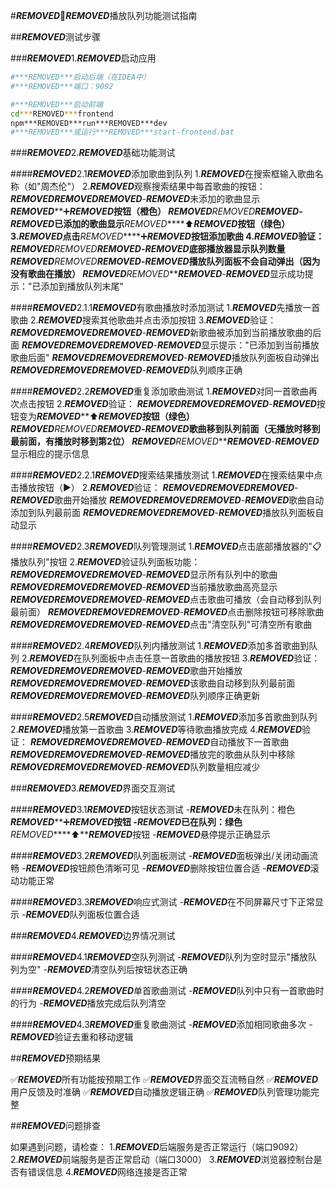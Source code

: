 #***REMOVED***🧪***REMOVED***播放队列功能测试指南

##***REMOVED***测试步骤

###***REMOVED***1.***REMOVED***启动应用
```bash
#***REMOVED***启动后端（在IDEA中）
#***REMOVED***端口：9092

#***REMOVED***启动前端
cd***REMOVED***frontend
npm***REMOVED***run***REMOVED***dev
#***REMOVED***或运行***REMOVED***start-frontend.bat
```

###***REMOVED***2.***REMOVED***基础功能测试

####***REMOVED***2.1***REMOVED***添加歌曲到队列
1.***REMOVED***在搜索框输入歌曲名称（如"周杰伦"）
2.***REMOVED***观察搜索结果中每首歌曲的按钮：
***REMOVED******REMOVED******REMOVED***-***REMOVED***未添加的歌曲显示***REMOVED*****➕*****REMOVED***按钮（橙色）
***REMOVED******REMOVED******REMOVED***-***REMOVED***已添加的歌曲显示***REMOVED*****⬆️*****REMOVED***按钮（绿色）
3.***REMOVED***点击***REMOVED*****➕*****REMOVED***按钮添加歌曲
4.***REMOVED***验证：
***REMOVED******REMOVED******REMOVED***-***REMOVED***底部播放器显示队列数量
***REMOVED******REMOVED******REMOVED***-***REMOVED***播放队列面板不会自动弹出（因为没有歌曲在播放）
***REMOVED******REMOVED******REMOVED***-***REMOVED***显示成功提示："已添加到播放队列末尾"

####***REMOVED***2.1.1***REMOVED***有歌曲播放时添加测试
1.***REMOVED***先播放一首歌曲
2.***REMOVED***搜索其他歌曲并点击添加按钮
3.***REMOVED***验证：
***REMOVED******REMOVED******REMOVED***-***REMOVED***新歌曲被添加到当前播放歌曲的后面
***REMOVED******REMOVED******REMOVED***-***REMOVED***显示提示："已添加到当前播放歌曲后面"
***REMOVED******REMOVED******REMOVED***-***REMOVED***播放队列面板自动弹出
***REMOVED******REMOVED******REMOVED***-***REMOVED***队列顺序正确

####***REMOVED***2.2***REMOVED***重复添加歌曲测试
1.***REMOVED***对同一首歌曲再次点击按钮
2.***REMOVED***验证：
***REMOVED******REMOVED******REMOVED***-***REMOVED***按钮变为***REMOVED*****⬆️*****REMOVED***按钮（绿色）
***REMOVED******REMOVED******REMOVED***-***REMOVED***歌曲移到队列前面（无播放时移到最前面，有播放时移到第2位）
***REMOVED******REMOVED******REMOVED***-***REMOVED***显示相应的提示信息

####***REMOVED***2.2.1***REMOVED***搜索结果播放测试
1.***REMOVED***在搜索结果中点击播放按钮（▶️）
2.***REMOVED***验证：
***REMOVED******REMOVED******REMOVED***-***REMOVED***歌曲开始播放
***REMOVED******REMOVED******REMOVED***-***REMOVED***歌曲自动添加到队列最前面
***REMOVED******REMOVED******REMOVED***-***REMOVED***播放队列面板自动显示

####***REMOVED***2.3***REMOVED***队列管理测试
1.***REMOVED***点击底部播放器的"📋播放队列"按钮
2.***REMOVED***验证队列面板功能：
***REMOVED******REMOVED******REMOVED***-***REMOVED***显示所有队列中的歌曲
***REMOVED******REMOVED******REMOVED***-***REMOVED***当前播放歌曲高亮显示
***REMOVED******REMOVED******REMOVED***-***REMOVED***点击歌曲可播放（会自动移到队列最前面）
***REMOVED******REMOVED******REMOVED***-***REMOVED***点击删除按钮可移除歌曲
***REMOVED******REMOVED******REMOVED***-***REMOVED***点击"清空队列"可清空所有歌曲

####***REMOVED***2.4***REMOVED***队列内播放测试
1.***REMOVED***添加多首歌曲到队列
2.***REMOVED***在队列面板中点击任意一首歌曲的播放按钮
3.***REMOVED***验证：
***REMOVED******REMOVED******REMOVED***-***REMOVED***歌曲开始播放
***REMOVED******REMOVED******REMOVED***-***REMOVED***该歌曲自动移到队列最前面
***REMOVED******REMOVED******REMOVED***-***REMOVED***队列顺序正确更新

####***REMOVED***2.5***REMOVED***自动播放测试
1.***REMOVED***添加多首歌曲到队列
2.***REMOVED***播放第一首歌曲
3.***REMOVED***等待歌曲播放完成
4.***REMOVED***验证：
***REMOVED******REMOVED******REMOVED***-***REMOVED***自动播放下一首歌曲
***REMOVED******REMOVED******REMOVED***-***REMOVED***播放完的歌曲从队列中移除
***REMOVED******REMOVED******REMOVED***-***REMOVED***队列数量相应减少

###***REMOVED***3.***REMOVED***界面交互测试

####***REMOVED***3.1***REMOVED***按钮状态测试
-***REMOVED***未在队列：橙色***REMOVED*****➕*****REMOVED***按钮
-***REMOVED***已在队列：绿色***REMOVED*****⬆️*****REMOVED***按钮
-***REMOVED***悬停提示正确显示

####***REMOVED***3.2***REMOVED***队列面板测试
-***REMOVED***面板弹出/关闭动画流畅
-***REMOVED***按钮颜色清晰可见
-***REMOVED***删除按钮位置合适
-***REMOVED***滚动功能正常

####***REMOVED***3.3***REMOVED***响应式测试
-***REMOVED***在不同屏幕尺寸下正常显示
-***REMOVED***队列面板位置合适

###***REMOVED***4.***REMOVED***边界情况测试

####***REMOVED***4.1***REMOVED***空队列测试
-***REMOVED***队列为空时显示"播放队列为空"
-***REMOVED***清空队列后按钮状态正确

####***REMOVED***4.2***REMOVED***单首歌曲测试
-***REMOVED***队列中只有一首歌曲时的行为
-***REMOVED***播放完成后队列清空

####***REMOVED***4.3***REMOVED***重复歌曲测试
-***REMOVED***添加相同歌曲多次
-***REMOVED***验证去重和移动逻辑

##***REMOVED***预期结果

✅***REMOVED***所有功能按预期工作
✅***REMOVED***界面交互流畅自然
✅***REMOVED***用户反馈及时准确
✅***REMOVED***自动播放逻辑正确
✅***REMOVED***队列管理功能完整

##***REMOVED***问题排查

如果遇到问题，请检查：
1.***REMOVED***后端服务是否正常运行（端口9092）
2.***REMOVED***前端服务是否正常启动（端口3000）
3.***REMOVED***浏览器控制台是否有错误信息
4.***REMOVED***网络连接是否正常

